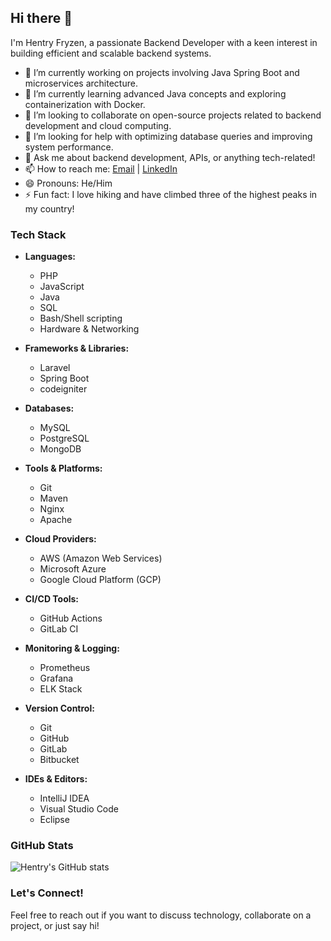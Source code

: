 ## Hi there 👋

I'm Hentry Fryzen, a passionate Backend Developer with a keen interest in building efficient and scalable backend systems.

- 🔭 I’m currently working on projects involving Java Spring Boot and microservices architecture.
- 🌱 I’m currently learning advanced Java concepts and exploring containerization with Docker.
- 👯 I’m looking to collaborate on open-source projects related to backend development and cloud computing.
- 🤔 I’m looking for help with optimizing database queries and improving system performance.
- 💬 Ask me about backend development, APIs, or anything tech-related!
- 📫 How to reach me: [Email](mailto:hentryfryzen@gmail.com) | [LinkedIn](https://www.linkedin.com/in/hentryfryzen)
- 😄 Pronouns: He/Him
- ⚡ Fun fact: I love hiking and have climbed three of the highest peaks in my country!

### Tech Stack
- **Languages:**
  - PHP
  - JavaScript
  - Java
  - SQL
  - Bash/Shell scripting
  - Hardware & Networking

- **Frameworks & Libraries:**
  - Laravel
  - Spring Boot
  - codeigniter

- **Databases:**
  - MySQL
  - PostgreSQL
  - MongoDB
    
- **Tools & Platforms:**
  - Git
  - Maven
  - Nginx
  - Apache

- **Cloud Providers:**
  - AWS (Amazon Web Services)
  - Microsoft Azure
  - Google Cloud Platform (GCP)

- **CI/CD Tools:**
  - GitHub Actions
  - GitLab CI

- **Monitoring & Logging:**
  - Prometheus
  - Grafana
  - ELK Stack

- **Version Control:**
  - Git
  - GitHub
  - GitLab
  - Bitbucket

- **IDEs & Editors:**
  - IntelliJ IDEA
  - Visual Studio Code
  - Eclipse

### GitHub Stats
![Hentry's GitHub stats](https://github-readme-stats.vercel.app/api?username=hentryfryzen&show_icons=true&theme=dark)

### Let's Connect!
Feel free to reach out if you want to discuss technology, collaborate on a project, or just say hi!
